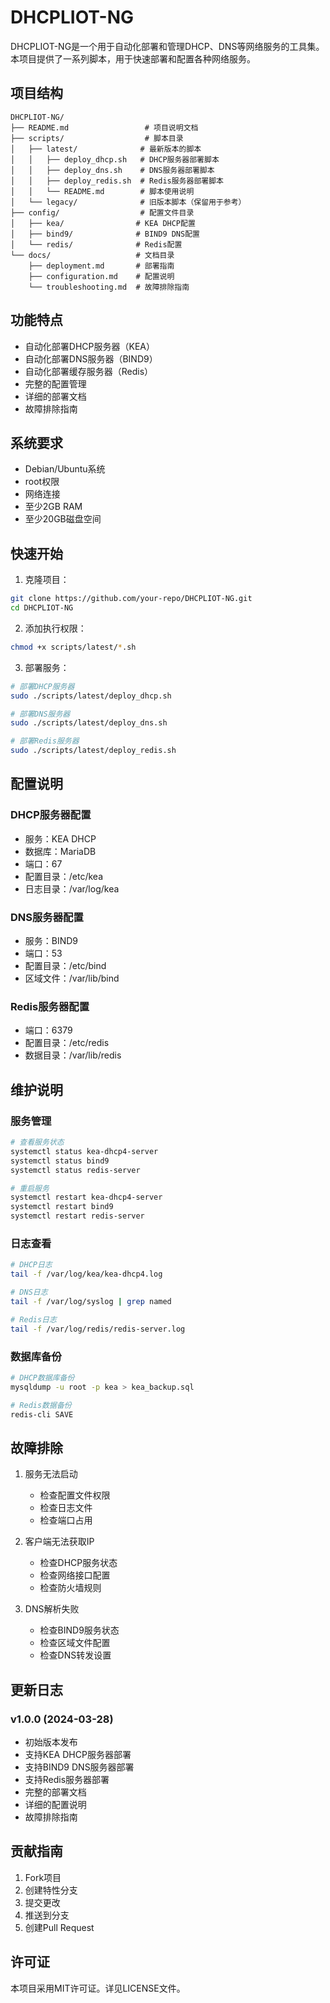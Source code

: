 # DHCPLIOT-NG

DHCPLIOT-NG是一个用于自动化部署和管理DHCP、DNS等网络服务的工具集。本项目提供了一系列脚本，用于快速部署和配置各种网络服务。

## 项目结构

```
DHCPLIOT-NG/
├── README.md                 # 项目说明文档
├── scripts/                  # 脚本目录
│   ├── latest/              # 最新版本的脚本
│   │   ├── deploy_dhcp.sh   # DHCP服务器部署脚本
│   │   ├── deploy_dns.sh    # DNS服务器部署脚本
│   │   ├── deploy_redis.sh  # Redis服务器部署脚本
│   │   └── README.md        # 脚本使用说明
│   └── legacy/              # 旧版本脚本（保留用于参考）
├── config/                  # 配置文件目录
│   ├── kea/                # KEA DHCP配置
│   ├── bind9/              # BIND9 DNS配置
│   └── redis/              # Redis配置
└── docs/                   # 文档目录
    ├── deployment.md       # 部署指南
    ├── configuration.md    # 配置说明
    └── troubleshooting.md  # 故障排除指南
```

## 功能特点

- 自动化部署DHCP服务器（KEA）
- 自动化部署DNS服务器（BIND9）
- 自动化部署缓存服务器（Redis）
- 完整的配置管理
- 详细的部署文档
- 故障排除指南

## 系统要求

- Debian/Ubuntu系统
- root权限
- 网络连接
- 至少2GB RAM
- 至少20GB磁盘空间

## 快速开始

1. 克隆项目：
```bash
git clone https://github.com/your-repo/DHCPLIOT-NG.git
cd DHCPLIOT-NG
```

2. 添加执行权限：
```bash
chmod +x scripts/latest/*.sh
```

3. 部署服务：
```bash
# 部署DHCP服务器
sudo ./scripts/latest/deploy_dhcp.sh

# 部署DNS服务器
sudo ./scripts/latest/deploy_dns.sh

# 部署Redis服务器
sudo ./scripts/latest/deploy_redis.sh
```

## 配置说明

### DHCP服务器配置
- 服务：KEA DHCP
- 数据库：MariaDB
- 端口：67
- 配置目录：/etc/kea
- 日志目录：/var/log/kea

### DNS服务器配置
- 服务：BIND9
- 端口：53
- 配置目录：/etc/bind
- 区域文件：/var/lib/bind

### Redis服务器配置
- 端口：6379
- 配置目录：/etc/redis
- 数据目录：/var/lib/redis

## 维护说明

### 服务管理
```bash
# 查看服务状态
systemctl status kea-dhcp4-server
systemctl status bind9
systemctl status redis-server

# 重启服务
systemctl restart kea-dhcp4-server
systemctl restart bind9
systemctl restart redis-server
```

### 日志查看
```bash
# DHCP日志
tail -f /var/log/kea/kea-dhcp4.log

# DNS日志
tail -f /var/log/syslog | grep named

# Redis日志
tail -f /var/log/redis/redis-server.log
```

### 数据库备份
```bash
# DHCP数据库备份
mysqldump -u root -p kea > kea_backup.sql

# Redis数据备份
redis-cli SAVE
```

## 故障排除

1. 服务无法启动
   - 检查配置文件权限
   - 检查日志文件
   - 检查端口占用

2. 客户端无法获取IP
   - 检查DHCP服务状态
   - 检查网络接口配置
   - 检查防火墙规则

3. DNS解析失败
   - 检查BIND9服务状态
   - 检查区域文件配置
   - 检查DNS转发设置

## 更新日志

### v1.0.0 (2024-03-28)
- 初始版本发布
- 支持KEA DHCP服务器部署
- 支持BIND9 DNS服务器部署
- 支持Redis服务器部署
- 完整的部署文档
- 详细的配置说明
- 故障排除指南

## 贡献指南

1. Fork项目
2. 创建特性分支
3. 提交更改
4. 推送到分支
5. 创建Pull Request

## 许可证

本项目采用MIT许可证。详见LICENSE文件。

